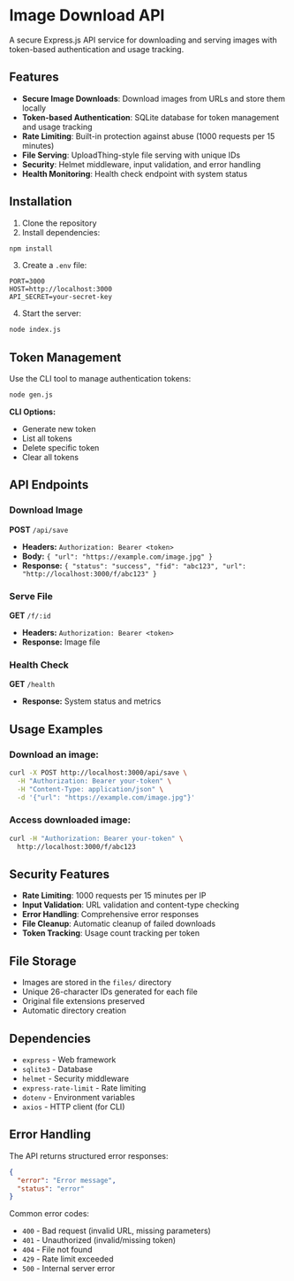 # Image Download API

A secure Express.js API service for downloading and serving images with token-based authentication and usage tracking.

## Features

- **Secure Image Downloads**: Download images from URLs and store them locally
- **Token-based Authentication**: SQLite database for token management and usage tracking
- **Rate Limiting**: Built-in protection against abuse (1000 requests per 15 minutes)
- **File Serving**: UploadThing-style file serving with unique IDs
- **Security**: Helmet middleware, input validation, and error handling
- **Health Monitoring**: Health check endpoint with system status

## Installation

1. Clone the repository
2. Install dependencies:
```bash
npm install
```

3. Create a `.env` file:
```env
PORT=3000
HOST=http://localhost:3000
API_SECRET=your-secret-key
```

4. Start the server:
```bash
node index.js
```

## Token Management

Use the CLI tool to manage authentication tokens:

```bash
node gen.js
```

**CLI Options:**
- Generate new token
- List all tokens
- Delete specific token
- Clear all tokens

## API Endpoints

### Download Image
**POST** `/api/save`
- **Headers:** `Authorization: Bearer <token>`
- **Body:** `{ "url": "https://example.com/image.jpg" }`
- **Response:** `{ "status": "success", "fid": "abc123", "url": "http://localhost:3000/f/abc123" }`

### Serve File
**GET** `/f/:id`
- **Headers:** `Authorization: Bearer <token>`
- **Response:** Image file

### Health Check
**GET** `/health`
- **Response:** System status and metrics

## Usage Examples

### Download an image:
```bash
curl -X POST http://localhost:3000/api/save \
  -H "Authorization: Bearer your-token" \
  -H "Content-Type: application/json" \
  -d '{"url": "https://example.com/image.jpg"}'
```

### Access downloaded image:
```bash
curl -H "Authorization: Bearer your-token" \
  http://localhost:3000/f/abc123
```

## Security Features

- **Rate Limiting**: 1000 requests per 15 minutes per IP
- **Input Validation**: URL validation and content-type checking
- **Error Handling**: Comprehensive error responses
- **File Cleanup**: Automatic cleanup of failed downloads
- **Token Tracking**: Usage count tracking per token

## File Storage

- Images are stored in the `files/` directory
- Unique 26-character IDs generated for each file
- Original file extensions preserved
- Automatic directory creation

## Dependencies

- `express` - Web framework
- `sqlite3` - Database
- `helmet` - Security middleware
- `express-rate-limit` - Rate limiting
- `dotenv` - Environment variables
- `axios` - HTTP client (for CLI)

## Error Handling

The API returns structured error responses:
```json
{
  "error": "Error message",
  "status": "error"
}
```

Common error codes:
- `400` - Bad request (invalid URL, missing parameters)
- `401` - Unauthorized (invalid/missing token)
- `404` - File not found
- `429` - Rate limit exceeded
- `500` - Internal server error
